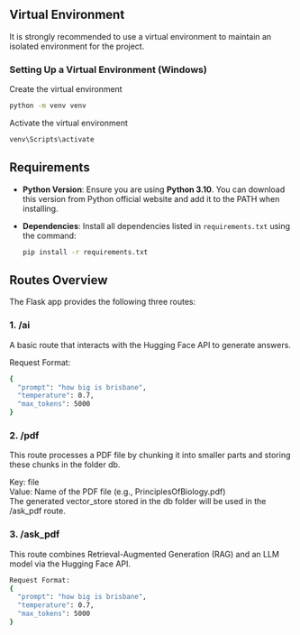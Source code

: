 ## Virtual Environment
It is strongly recommended to use a virtual environment to maintain an isolated environment for the project.

### Setting Up a Virtual Environment (Windows)

Create the virtual environment
  ```bash
  python -m venv venv
  ```

 Activate the virtual environment
  ```bash
  venv\Scripts\activate
  ```

## Requirements

- **Python Version**: Ensure you are using **Python 3.10**. You can download this version from Python official website and add it to the PATH when installing.
- **Dependencies**: Install all dependencies listed in `requirements.txt` using the command:

  ```bash
  pip install -r requirements.txt
  ```
## Routes Overview
The Flask app provides the following three routes:

### 1. /ai
A basic route that interacts with the Hugging Face API to generate answers.

Request Format:
```bash
{
  "prompt": "how big is brisbane",
  "temperature": 0.7,
  "max_tokens": 5000
}
  ```
### 2. /pdf
This route processes a PDF file by chunking it into smaller parts and storing these chunks in the folder db.

Key: file
<br> Value: Name of the PDF file (e.g., PrinciplesOfBiology.pdf)
<br> The generated vector_store stored in the db folder will be used in the /ask_pdf route.

### 3. /ask_pdf
This route combines Retrieval-Augmented Generation (RAG) and an LLM model via the Hugging Face API.

```bash
Request Format:
{
  "prompt": "how big is brisbane",
  "temperature": 0.7,
  "max_tokens": 5000
}
```
